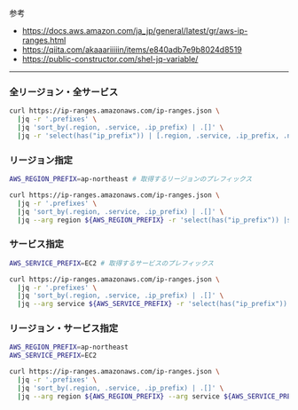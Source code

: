 参考
- https://docs.aws.amazon.com/ja_jp/general/latest/gr/aws-ip-ranges.html
- https://qiita.com/akaaariiiiin/items/e840adb7e9b8024d8519
- https://public-constructor.com/shel-jq-variable/

---
### 全リージョン・全サービス
```bash
curl https://ip-ranges.amazonaws.com/ip-ranges.json \
  |jq -r '.prefixes' \
  |jq 'sort_by(.region, .service, .ip_prefix) | .[]' \
  |jq -r 'select(has("ip_prefix")) | [.region, .service, .ip_prefix, .network_border_group] | @csv'
```

### リージョン指定
```bash
AWS_REGION_PREFIX=ap-northeast # 取得するリージョンのプレフィックス

curl https://ip-ranges.amazonaws.com/ip-ranges.json \
  |jq -r '.prefixes' \
  |jq 'sort_by(.region, .service, .ip_prefix) | .[]' \
  |jq --arg region ${AWS_REGION_PREFIX} -r 'select(has("ip_prefix")) |select(.region |test($region)) | [.region, .service, .ip_prefix, .network_border_group] | @csv'
```

### サービス指定
```bash
AWS_SERVICE_PREFIX=EC2 # 取得するサービスのプレフィックス

curl https://ip-ranges.amazonaws.com/ip-ranges.json \
  |jq -r '.prefixes' \
  |jq 'sort_by(.region, .service, .ip_prefix) | .[]' \
  |jq --arg service ${AWS_SERVICE_PREFIX} -r 'select(has("ip_prefix")) |select(.service |test($service)) | [.region, .service, .ip_prefix, .network_border_group] | @csv'
```

### リージョン・サービス指定
```bash
AWS_REGION_PREFIX=ap-northeast
AWS_SERVICE_PREFIX=EC2

curl https://ip-ranges.amazonaws.com/ip-ranges.json \
  |jq -r '.prefixes' \
  |jq 'sort_by(.region, .service, .ip_prefix) | .[]' \
  |jq --arg region ${AWS_REGION_PREFIX} --arg service ${AWS_SERVICE_PREFIX} -r 'select(has("ip_prefix")) |select(.region |test($region)) |select(.service |test($service)) |[.region, .service, .ip_prefix, .network_border_group] |@csv'
```
